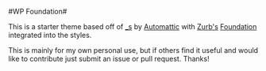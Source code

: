 #WP Foundation#

This is a starter theme based off of [_s](http://underscores.me) by [Automattic](http://automattic.com) with [Zurb's](http://zurb.com/) [Foundation](https://github.com/zurb/foundation) integrated into the styles.

This is mainly for my own personal use, but if others find it useful and would like to contribute just submit an issue or pull request. Thanks!